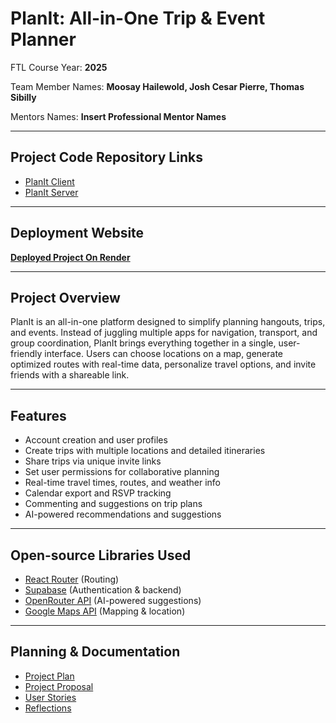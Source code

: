 # PlanIt: All-in-One Trip & Event Planner

FTL Course Year: **2025**

Team Member Names: **Moosay Hailewold, Josh Cesar Pierre, Thomas Sibilly**

Mentors Names: **Insert Professional Mentor Names**

---

## Project Code Repository Links

- [PlanIt Client](https://github.com/PlanIt-Org/planit-client)
- [PlanIt Server](https://github.com/PlanIt-Org/planit-server)

---

## Deployment Website

**[Deployed Project On Render](https://planit-client-static.onrender.com/)**

---

## Project Overview

PlanIt is an all-in-one platform designed to simplify planning hangouts, trips, and events. Instead of juggling multiple apps for navigation, transport, and group coordination, PlanIt brings everything together in a single, user-friendly interface. Users can choose locations on a map, generate optimized routes with real-time data, personalize travel options, and invite friends with a shareable link.

---

## Features

- Account creation and user profiles
- Create trips with multiple locations and detailed itineraries
- Share trips via unique invite links
- Set user permissions for collaborative planning
- Real-time travel times, routes, and weather info
- Calendar export and RSVP tracking
- Commenting and suggestions on trip plans
- AI-powered recommendations and suggestions

---

## Open-source Libraries Used

- [React Router](https://reactrouter.com/) (Routing)
- [Supabase](https://supabase.com/) (Authentication & backend)
- [OpenRouter API](https://openrouter.ai/) (AI-powered suggestions)
- [Google Maps API](https://developers.google.com/maps) (Mapping & location)

---

## Planning & Documentation

- [Project Plan](planning/project_plan.md)
- [Project Proposal](planning/project_proposal.md)
- [User Stories](planning/user_stories.md)
- [Reflections](reflections/)
